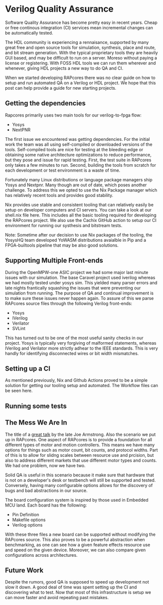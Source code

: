 # Verilog Quality Assurance

Software Quality Assurance has become pretty easy in recent years. Cheap or free
continous integration (CI) services mean incremental changes can be automatically
tested. 

The HDL community is experiencing a rennaisance, supported by many great free
and open source tools for simulation, synthesis, place and route, and bit stream generation.
With the typical proprietary tools they are heavily GUI based, and may be difficult
to run on a server. Moreso without paying a license or registering. With
FOSS HDL tools we can run them wherever and whenever, giving HDL projects
a new way to do QA and CI.

When we started developing RAPcores there was no clear guide on how to setup and
run automated QA on a Verilog or HDL project. We hope that this post can help
provide a guide for new starting projects.

## Getting the dependencies

Rapcores primarily uses two main tools for our verilog-to-fpga flow:

- Yosys
- NextPNR

The first issue we encountered was getting dependencies. For the initial work
the team was all using self-compiled or downloaded versions of the tools.
Self-compiled tools are nice for testing at the bleeding edge or obtaining some
native architecture optimizations to reduce performance, but they pose and issue
for rapid testing. First, the test suite in RAPcores only takes a few minutes
to run. Second, building the tools from scratch for each development or test environment
is a waste of time.

Fortunately many Linux distributions or language package managers ship Yosys and Nextpnr.
Many though are out of date, which poses another challenge. To address this we
opted to use the Nix Package manager which has relatively recent tools and
provides good stability.

Nix provides use stable and consistent tooling that can relatively easily be setup
on developer computers and CI servers. You can take a look at our shell.nix file here.
This includes all the basic tooling required for developing the RAPcores project.
We also use the Cachix GitHub action to setup our CI environment for running our
systhesis and bitstream tests.

Note: Sometime after our decision to use Nix packages of the tooling, the YosysHQ team
developed YoWASM distributions avaialble in Pip and a FPGA-builtools pipeline that
may be also good solutions.

## Supporting Multiple Front-ends

During the OpenMPW-one ASIC project we had some major last minute issues with our
simulation. The base Caravel project used iverilog whereas we had mostly tested
under yosys sim. This yielded many parser errors and late nights frantically squashing
the issues that were preventing our simulation from running. The purpose of QA and
continual improvement is to make sure these issues never happen again. To assure of this
we parse RAPcores source files through the following Verilog front-ends:

- Yosys
- IVerilog
- Verilator
- SVLint

This has turned out to be one of the most useful sanity checks in our project. Yosys
is typically very forgiving of malformed statements, whereas IVerilog and Verilator more
strictly adhear to the IEEE standards. This is very handly for identifying disconnected
wires or bit width mismatches. 

## Setting up a CI

As mentioned previously, Nix and Github Actions proved to be a simple solution
for getting our tooling setup and automated. The Workflow files can be seen here.


## Running some tests



## The Mess We Are In

The title of a [great talk](https://www.youtube.com/watch?v=lKXe3HUG2l4) by the late Joe Armstrong. Also
the scenario we put up in RAPcores. One aspect of RAPcores is to provide a foundation
for all different types of motor and motion controllers. This means we have many
options for things such as motor count, bit counts, and protocol widths. Part of this
is to allow for slidng scales between resource use and prcision, but also to address different
markets that use different motor types and counts. We had one problem, now we have two.

Solid QA is useful in this scenario because it make sure that hardware that is not
on a developer's desk or testbench will still be supported and tested. Conversely,
having many configurable options allows for the discovery of bugs and bad abstractions
in our source.

The board configuration system is inspired by those used in Embedded MCU land. Each board has
the following:

- Pin Definition
- Makefile options
- Verilog options

With these three files a new board can be supported without modifying the RAPcores
source. This also proves to be a powerful abstraction when benchmarking, as one
can see how a given feature effects resource use and speed on the given device.
Moreover, we can also compare given configurations across architectures.

## Future Work

Despite the rumors, good QA is supposed to speed up development not slow it down.
A good deal of time was spent setting up the CI and discovering what to test.
Now that most of this infrastructure is setup we can move faster and avoid
repeating past mistakes.